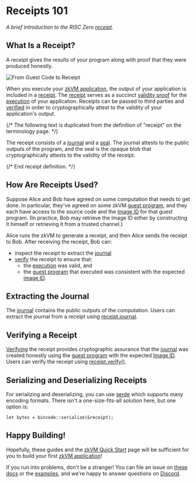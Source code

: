 # Receipts 101

_A brief introduction to the RISC Zero [receipt]._

## What Is a Receipt?

A receipt gives the results of your program along with proof that they were produced honestly.

![From Guest Code to Receipt](/diagrams/from-rust-to-receipt.png)

When you execute your [zkVM application], the output of your application is included in a [receipt].
The [receipt] serves as a succinct [validity proof] for the [execution] of your application.
Receipts can be passed to third parties and [verified] in order to cryptographically attest to the validity of your application's output.

{/* The following text is duplicated from the definition of "receipt" on the terminology page. */}

The receipt consists of a [journal] and a [seal].
The journal attests to the public outputs of the program, and
the seal is the opaque blob that cryptographically attests to the validity of the receipt.

{/* End receipt definition. */}

## How Are Receipts Used?

Suppose Alice and Bob have agreed on some computation that needs to get done.
In particular, they've agreed on some zkVM [guest program], and they each have access to the source code and the [Image ID] for that guest program.
(In practice, Bob may retrieve the Image ID either by constructing it himself or retrieving it from a trusted channel.)

Alice runs the zkVM to generate a receipt, and then Alice sends the receipt to Bob.
After receiving the receipt, Bob can:

- inspect the receipt to extract the [journal]
- [verify] the receipt to ensure that:
  - the [execution] was valid, and
  - the [guest program] that executed was consistent with the expected [image ID].

## Extracting the Journal

The [journal] contains the public outputs of the computation.
Users can extract the journal from a receipt using [receipt.journal].

## Verifying a Receipt

[Verifying] the receipt provides cryptographic assurance that the [journal] was created honestly using the [guest program] with the expected [Image ID].
Users can verify the receipt using [receipt.verify()].

## Serializing and Deserializing Receipts

For serializing and deserializing, you can use [serde](https://crates.io/crates/serde) which supports many encoding formats.
There isn't a one-size-fits-all solution here, but one option is:

`let bytes = bincode::serialize(&receipt);`

## Happy Building!

Hopefully, these guides and the [zkVM Quick Start] page will be sufficient for you to build your first [zkVM application]!

If you run into problems, don't be a stranger!
You can file an issue on [these docs] or the [examples], and we're happy to answer questions on [Discord].

[Discord]: https://discord.gg/risczero
[examples]: https://github.com/risc0/risc0/tree/release-0.19/examples
[execution]: /terminology#execution-trace
[guest program]: /terminology#guest-program
[Image ID]: /terminology#image-id
[journal]: /terminology#journal
[receipt]: /terminology#receipt
[receipt.journal]: https://docs.rs/risc0-zkvm/0.19/risc0_zkvm/struct.Receipt.html#structfield.journal
[receipt.verify()]: https://docs.rs/risc0-zkvm/0.19/risc0_zkvm/struct.Receipt.html#method.verify
[seal]: /terminology#seal
[these docs]: https://github.com/risc0/risc0/issues/new/choose
[validity proof]: /terminology#validity-proof
[verified]: /terminology#verify
[verify]: /terminology#verify
[Verifying]: /terminology#verify
[zkVM application]: ../zkvm-overview.md
[zkVM Quick Start]: ../quickstart.md
